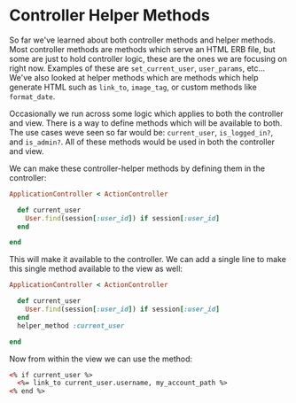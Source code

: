 # Controller Helper Methods

So far we've learned about both controller methods and helper methods. Most controller methods are methods which serve an HTML ERB file, but some are just to hold controller logic, these are the ones we are focusing on right now. Examples of these are `set_current_user`, `user_params`, etc... We've also looked at helper methods which are methods which help generate HTML such as `link_to`, `image_tag`, or custom methods like `format_date`.

Occasionally we run across some logic which applies to both the controller and view. There is a way to define methods which will be available to both. The use cases weve seen so far would be: `current_user`, `is_logged_in?`, and `is_admin?`. All of these methods would be used in both the controller and view.

We can make these controller-helper methods by defining them in the controller:

```rb
ApplicationController < ActionController

  def current_user
    User.find(session[:user_id]) if session[:user_id]
  end

end
```

This will make it available to the controller. We can add a single line to make this single method available to the view as well:

```rb
ApplicationController < ActionController

  def current_user
    User.find(session[:user_id]) if session[:user_id]
  end
  helper_method :current_user

end
```

Now from within the view we can use the method:

```html
<% if current_user %>
  <%= link_to current_user.username, my_account_path %>
<% end %>
```
